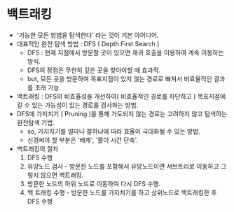 # 백트래킹
- '가능한 모든 방법을 탐색한다' 라는 것이 기본 아이디어.  
- 대표적인 완전 탐색 방법 : DFS ( Depth First Search )
  - DFS : 현재 지점에서 방문할 곳이 있으면 재귀 호출을 이용하여 계속 이동하는 방식.
  - DFS의 장점은 무한히 깊은 곳을 찾아야할 때 효과적.
  - but, 모든 곳을 방문하여 목표지점이 있지 않는 경로로 빠져서 비효율적인 결과를 초래 가능.
- 백트래킹 : DFS의 비효율성을 개선하여( 비효율적인 경로를 차단하고 ) 목표지점에 갈 수 있는 가능성이 있는 경로를 검사하는 방법.
- DFS에 가지치기 ( Pruning )를 통해 가도되지 않는 경로는 고려하지 않고 탐색하는 완전탐색 기법.
  - so, 가지치기를 얼마나 잘하냐에 따라 효율이 극대화될 수 있는 방법.
  - 신경써야 할 부분은 '배제', '풀이 시간 단축'.
- 백트래킹의 절차
  1. DFS 수행
  2. 유망노드 검사 - 방문한 노드를 포함해서 유망노드이면 서브트리로 이동하고 그렇지 않으면 백트래킹.
  3. 방문한 노드의 하위 노드로 이동하여 다시 DFS 수행.
  4. 백 트래킹 수행 - 방문한 노드를 가지치기를 하고 상위노드로 백트래킹한 후 DFS 수행
